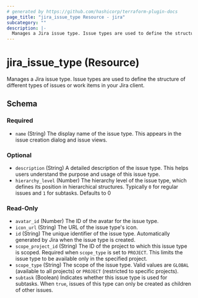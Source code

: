 ```yaml
---
# generated by https://github.com/hashicorp/terraform-plugin-docs
page_title: "jira_issue_type Resource - jira"
subcategory: ""
description: |-
  Manages a Jira issue type. Issue types are used to define the structure of different types of issues or work items in your Jira client.
---
```


# jira_issue_type (Resource)

Manages a Jira issue type. Issue types are used to define the structure of different types of issues or work items in your Jira client.



<!-- schema generated by tfplugindocs -->
## Schema

### Required

- `name` (String) The display name of the issue type. This appears in the issue creation dialog and issue views.

### Optional

- `description` (String) A detailed description of the issue type. This helps users understand the purpose and usage of this issue type.
- `hierarchy_level` (Number) The hierarchy level of the issue type, which defines its position in hierarchical structures. Typically `0` for regular issues and `1` for subtasks. Defaults to 0

### Read-Only

- `avatar_id` (Number) The ID of the avatar for the issue type.
- `icon_url` (String) The URL of the issue type's icon.
- `id` (String) The unique identifier of the issue type. Automatically generated by Jira when the issue type is created.
- `scope_project_id` (String) The ID of the project to which this issue type is scoped. Required when `scope_type` is set to `PROJECT`. This limits the issue type to be available only in the specified project.
- `scope_type` (String) The scope of the issue type. Valid values are `GLOBAL` (available to all projects) or `PROJECT` (restricted to specific projects).
- `subtask` (Boolean) Indicates whether this issue type is used for subtasks. When `true`, issues of this type can only be created as children of other issues.
